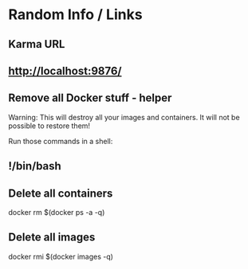 # Random Info / Links

## Karma URL

## [http://localhost:9876/](http://localhost:9876/)

## Remove all Docker stuff - helper

Warning: This will destroy all your images and containers. It will not be possible to restore them!

Run those commands in a shell:

## !/bin/bash

## Delete all containers

docker rm $\(docker ps -a -q\)

## Delete all images

docker rmi $\(docker images -q\)

